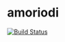 # amoriodi
[![Build Status](https://app.travis-ci.com/Doldrums/amoriodi.svg?token=rGYUqfphkL7Gbhd92Bt6&branch=master)](https://app.travis-ci.com/Doldrums/amoriodi)
